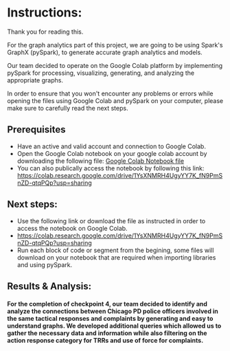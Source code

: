# Instructions:

Thank you for reading this.

For the graph analytics part of this project, we are going to be using Spark's GraphX (pySpark), to generate accurate graph analytics and models.

Our team decided to operate on the Google Colab platform by implementing pySpark for processing, visualizing, generating, and analyzing the appropriate graphs. 

In order to ensure that you won't encounter any problems or errors while opening the files using Google Colab and pySpark on your computer, please make sure to
carefully read the next steps.

## Prerequisites
- Have an active and valid account and connection to Google Colab.
- Open the Google Colab notebook on your google colab account by downloading the following file: [Google Colab Notebook file](src/checkpoint_4_revised.ipynb)
- You can also publically access the notebook by following this link: https://colab.research.google.com/drive/1YsXNMRH4UgyYY7K_fN9PmSnZD-qtqPQp?usp=sharing

## Next steps:
- Use the following link or download the file as instructed in order to access the notebook on Google Colab.
- https://colab.research.google.com/drive/1YsXNMRH4UgyYY7K_fN9PmSnZD-qtqPQp?usp=sharing
- Run each block of code or segment from the begining, some files will download on your notebook that are required when importing libraries and using pySpark.

## Results & Analysis:
#### For the completion of checkpoint 4, our team decided to identify and analyze the connections between Chicago PD police officers involved in the same tactical responses and complaints by generating and easy to understand graphs. We developed additional queries which allowed us to gather the necessary data and information while also filtering on the action response category for TRRs and use of force for complaints.

